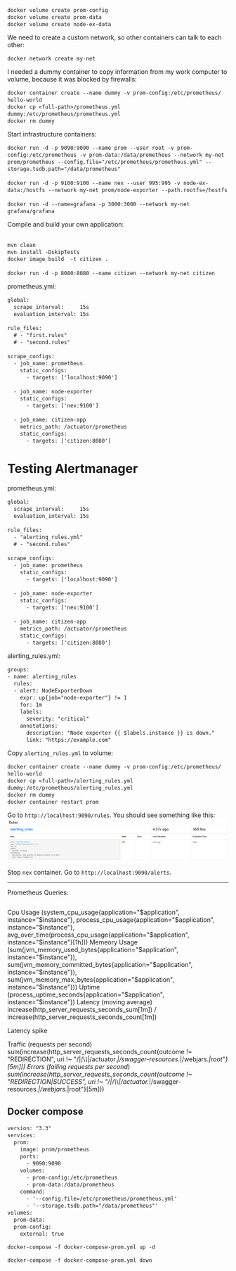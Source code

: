 ```
docker volume create prom-config
docker volume create prom-data
docker volume create node-ex-data
```

We need to create a custom network, so other containers can talk to each other:
```
docker network create my-net
```

I needed a dummy container to copy information from my work computer to volume, because it was blocked by firewalls:
```
docker container create --name dummy -v prom-config:/etc/prometheus/ hello-world
docker cp <full-path>/prometheus.yml dummy:/etc/prometheus/prometheus.yml
docker rm dummy
```

Start infrastructure containers:
```
docker run -d -p 9090:9090 --name prom --user root -v prom-config:/etc/prometheus -v prom-data:/data/prometheus --network my-net prom/prometheus --config.file="/etc/prometheus/prometheus.yml" --storage.tsdb.path="/data/prometheus"

docker run -d -p 9100:9100 --name nex --user 995:995 -v node-ex-data:/hostfs --network my-net prom/node-exporter --path.rootfs=/hostfs

docker run -d --name=grafana -p 3000:3000 --network my-net grafana/grafana
```

Compile and build your own application:
```

mvn clean
mvn install -DskipTests
docker image build  -t citizen .

docker run -d -p 8080:8080 --name citizen --network my-net citizen
```

prometheus.yml:
```
global:
  scrape_interval:     15s
  evaluation_interval: 15s

rule_files:
  # - "first.rules"
  # - "second.rules"

scrape_configs:
  - job_name: prometheus
    static_configs:
      - targets: ['localhost:9090']

  - job_name: node-exporter
    static_configs:
      - targets: ['nex:9100']

  - job_name: citizen-app
    metrics_path: /actuator/prometheus
    static_configs:
      - targets: ['citizen:8080']
```


# Testing Alertmanager

prometheus.yml:
```
global:
  scrape_interval:     15s
  evaluation_interval: 15s

rule_files:
  - "alerting_rules.yml"
  # - "second.rules"

scrape_configs:
  - job_name: prometheus
    static_configs:
      - targets: ['localhost:9090']

  - job_name: node-exporter
    static_configs:
      - targets: ['nex:9100']

  - job_name: citizen-app
    metrics_path: /actuator/prometheus
    static_configs:
      - targets: ['citizen:8080']
```

alerting_rules.yml:
```
groups:
- name: alerting_rules
  rules:
  - alert: NodeExporterDown
    expr: up{job="node-exporter"} != 1
    for: 1m
    labels:
      severity: "critical"
    annotations:
      description: "Node exporter {{ $labels.instance }} is down."
      link: "https://example.com"
```

Copy ``alerting_rules.yml`` to volume:
```
docker container create --name dummy -v prom-config:/etc/prometheus/ hello-world
docker cp <full-path>/alerting_rules.yml dummy:/etc/prometheus/alerting_rules.yml
docker rm dummy
docker container restart prom
```

Go to ``http://localhost:9090/rules``. You should see something like this:
![alerting-rules-prometheus-localhost.JPG](pictures/alerting-rules-prometheus-localhost.JPG)

Stop ``nex`` container. Go to ``http://localhost:9090/alerts``.





----------------------

Prometheus Queries:
```

```


Cpu Usage (system_cpu_usage{application="$application", instance="$instance"}, process_cpu_usage{application="$application", instance="$instance"}, avg_over_time(process_cpu_usage{application="$application", instance="$instance"}[1h]))
Memeory Usage (sum(jvm_memory_used_bytes{application="$application", instance="$instance"}), sum(jvm_memory_committed_bytes{application="$application", instance="$instance"}), sum(jvm_memory_max_bytes{application="$application", instance="$instance"}))
Uptime (process_uptime_seconds{application="$application", instance="$instance"})
Latency (moving average)
increase(http_server_requests_seconds_sum[1m])
/
increase(http_server_requests_seconds_count[1m])

Latency spike

Traffic (requests per second) sum(increase(http_server_requests_seconds_count{outcome != "REDIRECTION", uri !~ "/|/\\*\\*|/actuator.*|/swagger-resources.*|/webjars.*|root"}[5m]))
Errors (failing requests per second) sum(increase(http_server_requests_seconds_count{outcome !~ "REDIRECTION|SUCCESS", uri !~ "/|/\\*\\*|/actuator.*|/swagger-resources.*|/webjars.*|root"}[5m]))






## Docker compose

```
version: "3.3"
services:
  prom:
    image: prom/prometheus
    ports:
      - 9090:9090
    volumes:
      - prom-config:/etc/prometheus
      - prom-data:/data/prometheus
    command: 
      - '--config.file=/etc/prometheus/prometheus.yml' 
      - '--storage.tsdb.path="/data/prometheus"'
volumes:
  prom-data:
  prom-config:
    external: true
```

```
docker-compose -f docker-compose-prom.yml up -d
```

```
docker-compose -f docker-compose-prom.yml down
```
